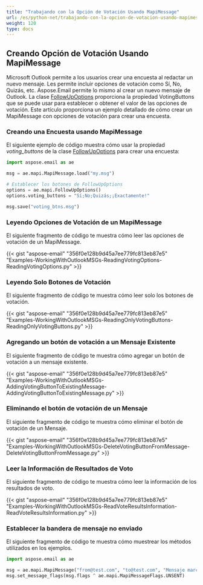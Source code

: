 ```yaml
---
title: "Trabajando con la Opción de Votación Usando MapiMessage"
url: /es/python-net/trabajando-con-la-opcion-de-votacion-usando-mapimessage/
weight: 120
type: docs
---
```



## **Creando Opción de Votación Usando MapiMessage**
Microsoft Outlook permite a los usuarios crear una encuesta al redactar un nuevo mensaje. Les permite incluir opciones de votación como Sí, No, Quizás, etc. Aspose.Email permite lo mismo al crear un nuevo mensaje de Outlook. La clase [FollowUpOptions](https://reference.aspose.com/email/python-net/aspose.email.mapi/followupoptions/#followupoptions-class) proporciona la propiedad VotingButtons que se puede usar para establecer o obtener el valor de las opciones de votación. Este artículo proporciona un ejemplo detallado de cómo crear un MapiMessage con opciones de votación para crear una encuesta.

### **Creando una Encuesta usando MapiMessage**

El siguiente ejemplo de código muestra cómo usar la propiedad *voting_buttons* de la clase [FollowUpOptions](https://reference.aspose.com/email/python-net/aspose.email.mapi/followupoptions/#followupoptions-class) para crear una encuesta:

```python
import aspose.email as ae

msg = ae.mapi.MapiMessage.load("my.msg")

# Establecer los botones de FollowUpOptions
options = ae.mapi.FollowUpOptions()
options.voting_buttons = "Sí;No;Quizás;¡Exactamente!"

msg.save("voting_btns.msg")
```

### **Leyendo Opciones de Votación de un MapiMessage**
El siguiente fragmento de código te muestra cómo leer las opciones de votación de un MapiMessage.



{{< gist "aspose-email" "356f0e128b9d45a7ee779fc813eb87e5" "Examples-WorkingWithOutlookMSGs-ReadingVotingOptions-ReadingVotingOptions.py" >}}


### **Leyendo Solo Botones de Votación**
El siguiente fragmento de código te muestra cómo leer solo los botones de votación.



{{< gist "aspose-email" "356f0e128b9d45a7ee779fc813eb87e5" "Examples-WorkingWithOutlookMSGs-ReadingOnlyVotingButtons-ReadingOnlyVotingButtons.py" >}}
### **Agregando un botón de votación a un Mensaje Existente**
El siguiente fragmento de código te muestra cómo agregar un botón de votación a un mensaje existente.



{{< gist "aspose-email" "356f0e128b9d45a7ee779fc813eb87e5" "Examples-WorkingWithOutlookMSGs-AddingVotingButtonToExistingMessage-AddingVotingButtonToExistingMessage.py" >}}
### **Eliminando el botón de votación de un Mensaje**
El siguiente fragmento de código te muestra cómo eliminar el botón de votación de un Mensaje.



{{< gist "aspose-email" "356f0e128b9d45a7ee779fc813eb87e5" "Examples-WorkingWithOutlookMSGs-DeleteVotingButtonFromMessage-DeleteVotingButtonFromMessage.py" >}}
### **Leer la Información de Resultados de Voto**
El siguiente fragmento de código te muestra cómo leer la información de los resultados de voto.



{{< gist "aspose-email" "356f0e128b9d45a7ee779fc813eb87e5" "Examples-WorkingWithOutlookMSGs-ReadVoteResultsInformation-ReadVoteResultsInformation.py" >}}
### **Establecer la bandera de mensaje no enviado**
El siguiente fragmento de código te muestra cómo muestrear los métodos utilizados en los ejemplos.

```py
import aspose.email as ae

msg = ae.mapi.MapiMessage("from@test.com", "to@test.com", "Mensaje marcado", "Hazlo agradable y breve, pero descriptivo. La descripción puede aparecer en las páginas de resultados de búsqueda de los motores de búsqueda...")
msg.set_message_flags(msg.flags ^ ae.mapi.MapiMessageFlags.UNSENT)
```